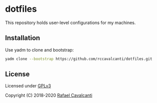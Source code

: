 # dotfiles

This repository holds user-level configurations for my machines.

## Installation

Use yadm to clone and bootstrap:

```sh
yadm clone --bootstrap https://github.com/rccavalcanti/dotfiles.git
```

## License

Licensed under [GPLv3](LICENSE)

Copyright (C) 2018-2020 [Rafael Cavalcanti](https://rafaelc.org/)

